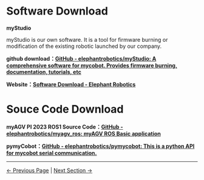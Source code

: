 # Software Download

**myStudio**

myStudio is our own software. It is a tool for firmware burning or modification of the existing robotic launched by our company.

**github download：[GitHub - elephantrobotics/myStudio: A comprehensive software for mycobot. Provides firmware burning, documentation, tutorials, etc](https://github.com/elephantrobotics/myStudio)**

**Website：[Software Download - Elephant Robotics](https://www.elephantrobotics.com/download/)**

# Souce Code Download

**myAGV PI 2023 ROS1 Source Code：[GitHub - elephantrobotics/myagv_ros: myAGV ROS Basic application](https://github.com/elephantrobotics/myagv_ros/tree/myagv_ros_2023Pi)**

**pymyCobot：[GitHub - elephantrobotics/pymycobot: This is a python API for mycobot serial communication.](https://github.com/elephantrobotics/pymycobot)**

---
[← Previous Page](8.2-productBrochure.md) | [Next Section →](8.4-SystemInformation/README.md)
